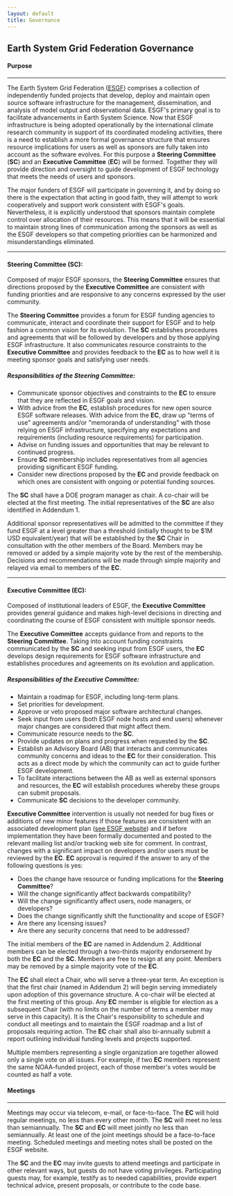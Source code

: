 ```yaml
---
layout: default
title: Governance
---
```


## Earth System Grid Federation Governance

#### Purpose
------------

The Earth System Grid Federation ([ESGF][esgf]) comprises a collection of independently funded projects that develop, deploy and maintain open source software infrastructure for the management, dissemination, and analysis of model output and observational data. ESGF's primary goal is to facilitate advancements in Earth System Science. Now that ESGF infrastructure is being adopted operationally by the international climate research community in support of its coordinated modeling activities, there is a need to establish a more formal governance structure that ensures resource implications for users as well as sponsors are fully taken into account as the software evolves. For this purpose a **Steering Committee** (**SC**) and an **Executive Committee** (**EC**) will be formed. Together they will provide direction and oversight to guide development of ESGF technology that meets the needs of users and sponsors.

The major funders of ESGF will participate in governing it, and by doing so there is the expectation that acting in good faith, they will attempt to work cooperatively and support work consistent with ESGF's goals. Nevertheless, it is explicitly understood that sponsors maintain complete control over allocation of their resources. This means that it will be essential to maintain strong lines of communication among the sponsors as well as the ESGF developers so that competing priorities can be harmonized and misunderstandings eliminated.

------------

#### Steering Committee (SC):

Composed of major ESGF sponsors, the **Steering Committee** ensures that directions proposed by the **Executive Committee** are consistent with funding priorities and are responsive to any concerns expressed by the user community.

The **Steering Committee** provides a forum for ESGF funding agencies to communicate, interact and coordinate their support for ESGF and to help fashion a common vision for its evolution. The **SC** establishes procedures and agreements that will be followed by developers and by those applying ESGF infrastructure. It also communicates resource constraints to the **Executive Committee** and provides feedback to the **EC** as to how well it is meeting sponsor goals and satisfying user needs.

##### Responsibilities of the Steering Committee:

* Communicate sponsor objectives and constraints to the **EC** to ensure that they are reflected in ESGF goals and vision.
* With advice from the **EC**, establish procedures for new open source ESGF software releases. With advice from the **EC**, draw up "terms of use" agreements and/or "memoranda of understanding" with those relying on ESGF infrastructure, specifying any expectations and requirements (including resource requirements) for participation.
* Advise on funding issues and opportunities that may be relevant to continued progress.
* Ensure **SC** membership includes representatives from all agencies providing significant ESGF funding.
* Consider new directions proposed by the **EC** and provide feedback on which ones are consistent with ongoing or potential funding sources.

The **SC** shall have a DOE program manager as chair. A co-chair will be elected at the first meeting. The initial representatives of the **SC** are also identified in Addendum 1.

Additional sponsor representatives will be admitted to the committee if they fund ESGF at a level greater than a threshold (initially thought to be $1M USD equivalent/year) that will be established by the **SC** Chair in consultation with the other members of the Board. Members may be removed or added by a simple majority vote by the rest of the membership. Decisions and recommendations will be made through simple majority and relayed via email to members of the **EC**.

-----------

#### Executive Committee (EC):

Composed of institutional leaders of ESGF, the **Executive Committee** provides general guidance and makes high-level decisions in directing and coordinating the course of ESGF consistent with multiple sponsor needs.

The **Executive Committee** accepts guidance from and reports to the **Steering Committee**. Taking into account funding constraints communicated by the **SC** and seeking input from ESGF users, the **EC** develops design requirements for ESGF software infrastructure and establishes procedures and agreements on its evolution and application.

##### Responsibilities of the Executive Committee:

* Maintain a roadmap for ESGF, including long-term plans.
* Set priorities for development.
* Approve or veto proposed major software architectural changes.
* Seek input from users (both ESGF node hosts and end users) whenever major changes are
considered that might affect them.
* Communicate resource needs to the **SC**.
* Provide updates on plans and progress when requested by the **SC**.
* Establish an Advisory Board (AB) that interacts and communicates community concerns and
ideas to the **EC** for their consideration. This acts as a direct mode by which the community can
act to guide further ESGF development.
* To facilitate interactions between the AB as well as external sponsors and resources, the **EC** will
establish procedures whereby these groups can submit proposals.
* Communicate **SC** decisions to the developer community.

**Executive Committee** intervention is usually not needed for bug fixes or additions of new minor features if those features are consistent with an associated development plan ([see ESGF website][esgf]) and if before implementation they have been formally documented and posted to the relevant mailing list and/or tracking web site for comment. In contrast, changes with a significant impact on developers and/or users must be reviewed by the **EC**. **EC** approval is required if the answer to any of the following questions is yes:

* Does the change have resource or funding implications for the **Steering Committee**?
* Will the change significantly affect backwards compatibility?
* Will the change significantly affect users, node managers, or developers?
* Does the change significantly shift the functionality and scope of ESGF?
* Are there any licensing issues?
* Are there any security concerns that need to be addressed?

The initial members of the **EC** are named in Addendum 2. Additional members can be elected through a two-thirds majority endorsement by both the **EC** and the **SC**. Members are free to resign at any point. Members may be removed by a simple majority vote of the **EC**.

The **EC** shall elect a Chair, who will serve a three-year term. An exception is that the first chair (named in Addendum 2) will begin serving immediately upon adoption of this governance structure. A co-chair will be elected at the first meeting of this group. Any **EC** member is eligible for election as a subsequent Chair (with no limits on the number of terms a member may serve in this capacity). It is the Chair's responsibility to schedule and conduct all meetings and to maintain the ESGF roadmap and a list of proposals requiring action. The **EC** chair shall also bi-annually submit a report outlining individual funding levels and projects supported.

Multiple members representing a single organization are together allowed only a single vote on all issues. For example, if two **EC** members represent the same NOAA-funded project, each of those member's votes would be counted as half a vote.

#### Meetings
-------------

Meetings may occur via telecom, e-mail, or face-to-face. The **EC** will hold regular meetings, no less than every other month. The **SC** will meet no less than semiannually. The **SC** and **EC** will meet jointly no less than semiannually. At least one of the joint meetings should be a face-to-face meeting. Scheduled meetings and meeting notes shall be posted on the ESGF website.

The **SC** and the **EC** may invite guests to attend meetings and participate in other relevant ways, but guests do not have voting privileges. Participating guests may, for example, testify as to needed capabilities, provide expert technical advice, present proposals, or contribute to the code base.


[esgf]: http://esgf.llnl.gov